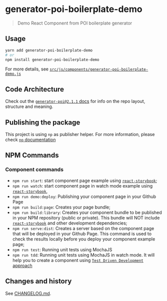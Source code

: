 # generator-poi-boilerplate-demo 

> Demo React Component from POI boilerplate generator


## Usage

```bash
yarn add generator-poi-boilerplate-demo
# or 
npm install generator-poi-boilerplate-demo
```

For more details, see [`src/js/components/generator-poi-boilerplate-demo.js`](./src/js/components/generator-poi-boilerplate-demo.js)


## Code Architecture

Check out the [`generator-poi@2.1.1`
docs](https://github.com/willmendesneto/generator-poi/tree/v2.1.1#code-architecture)
for info on the repo layout, structure and meaning.


## Publishing the package

This project is using `np` as publisher helper. For more information, please check [`np` documentation](https://github.com/sindresorhus/np#readme)


## NPM Commands

### Component commands

- `npm run start`:  start component page example using [`react-storybook`](https://github.com/storybooks/storybook);
- `npm run watch`:  start component page in watch mode example using [`react-storybook`](https://github.com/storybooks/storybook),
- `npm run demo:deploy`: Publishing your component page in your Github Page
- `npm run build:page`: Creates your page bundle;
- `npm run build:library`: Creates your component bundle to be published in your NPM repository (public or private). This bundle will NOT include [`react-storybook`](https://github.com/storybooks/storybook) and other development dependencies;
- `npm run serve:dist`: Creates a server based on the component page that will be deployed in your Github Page. This command is used to check the results locally before you deploy your component example page;
- `npm run test`: Running unit tests using MochaJS
- `npm run tdd`: Running unit tests using MochaJS in watch mode. It will help you to create a component using [`Test Driven Development` approach](https://en.wikipedia.org/wiki/Test-driven_development)


## Changes and history

See [CHANGELOG.md](./CHANGELOG.md).
